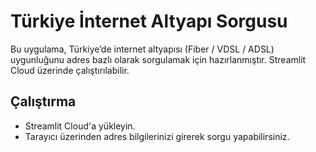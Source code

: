 # Türkiye İnternet Altyapı Sorgusu

Bu uygulama, Türkiye’de internet altyapısı (Fiber / VDSL / ADSL) uygunluğunu adres bazlı olarak sorgulamak için hazırlanmıştır.
Streamlit Cloud üzerinde çalıştırılabilir.

## Çalıştırma
- Streamlit Cloud'a yükleyin.
- Tarayıcı üzerinden adres bilgilerinizi girerek sorgu yapabilirsiniz.
